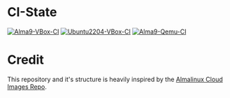 # CI-State

[![Alma9-VBox-CI](https://github.com/philnewm/packer-templates/actions/workflows/alma9-vbox-ci.yml/badge.svg)](https://github.com/philnewm/packer-templates/actions/workflows/alma9-vbox-ci.yml)  [![Ubuntu2204-VBox-CI](https://github.com/philnewm/packer-templates/actions/workflows/ubuntu2204-vbox-ci.yml/badge.svg)](https://github.com/philnewm/packer-templates/actions/workflows/ubuntu2204-vbox-ci.yml)  [![Alma9-Qemu-CI](https://github.com/philnewm/packer-templates/actions/workflows/alma9-qemu-ci.yml/badge.svg)](https://github.com/philnewm/packer-templates/actions/workflows/alma9-qemu-ci.yml)

# Credit
This repository and it's structure is heavily inspired by the [Almalinux Cloud Images Repo](https://github.com/AlmaLinux/cloud-images).